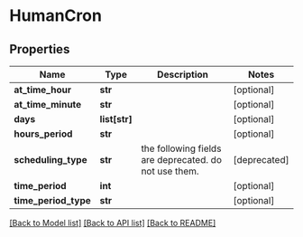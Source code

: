 # HumanCron

## Properties
Name | Type | Description | Notes
------------ | ------------- | ------------- | -------------
**at_time_hour** | **str** |  | [optional] 
**at_time_minute** | **str** |  | [optional] 
**days** | **list[str]** |  | [optional] 
**hours_period** | **str** |  | [optional] 
**scheduling_type** | **str** | the following fields are deprecated. do not use them. | [deprecated] 
**time_period** | **int** |  | [optional] 
**time_period_type** | **str** |  | [optional] 

[[Back to Model list]](../README.md#documentation-for-models) [[Back to API list]](../README.md#documentation-for-api-endpoints) [[Back to README]](../README.md)


